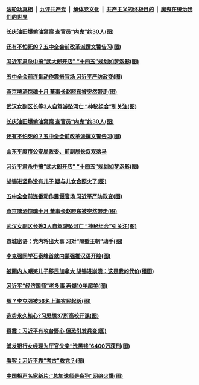 ####  [法轮功真相](../../../../basic/blob/master/README.md?t=10111045) &nbsp;|&nbsp; [九评共产党](../../../../9ping.md/blob/master/README.md?t=10111045) &nbsp;|&nbsp; [解体党文化](../../../../jtdwh.md/blob/master/README.md?t=10111045)  &nbsp;|&nbsp; [共产主义的终极目的](../../../../gczydzjmd.md/blob/master/README.md?t=10111045) &nbsp;|&nbsp; [魔鬼在统治我们的世界](../../../../mgztzwmdsj.md/blob/master/README.md?t=10111045) 

#### [长庆油田爆偷油窝案 查官员“内鬼”约30人(图)](../pages/p2/948818.md?t=10111045) 

#### [还有不怕死的？五中全会前改革派撰文警告习(图)](../pages/p2/948768.md?t=10111045) 

#### [习近平肃杀中搞“武大郎开店” “十四五”规划如梦泡影(图)](../pages/p2/948684.md?t=10111045) 

#### [五中全会前连番动作震慑官场 习近平严防政变(图)](../pages/p2/948647.md?t=10111045) 

#### [燕京啤酒惊魂十月 董事长赵晓东被突然带走(图)](../pages/p2/948660.md?t=10111045) 

#### [武汉女副区长等3人自驾游坠河亡 “神秘组合”引关注(图)](../pages/p2/948636.md?t=10111045) 

#### [长庆油田爆偷油窝案 查官员“内鬼”约30人(图)](../pages/p2/948818.md?t=10111045) 

#### [还有不怕死的？五中全会前改革派撰文警告习(图)](../pages/p2/948768.md?t=10111045) 

#### [山东平度市公安局政委、前副局长双双落马](../pages/p2/948754.md?t=10111045) 

#### [习近平肃杀中搞“武大郎开店” “十四五”规划如梦泡影(图)](../pages/p2/948684.md?t=10111045) 

#### [胡锡进坚称没有儿子 疑与儿女合照火了(图)](../pages/p2/948696.md?t=10111045) 

#### [五中全会前连番动作震慑官场 习近平严防政变(图)](../pages/p2/948647.md?t=10111045) 

#### [燕京啤酒惊魂十月 董事长赵晓东被突然带走(图)](../pages/p2/948660.md?t=10111045) 

#### [武汉女副区长等3人自驾游坠河亡 “神秘组合”引关注(图)](../pages/p2/948636.md?t=10111045) 

#### [京城密语：党内将出大事 习对“隔壁王朝”动手(图)](../pages/p2/948641.md?t=10111045) 

#### [李克强同学石泰峰首就内蒙强推汉语开腔(图)](../pages/p2/948571.md?t=10111045) 

#### [被圈内人嘲笑儿子移民加拿大 胡锡进崩溃：这是我的代价(组图)](../pages/p2/948564.md?t=10111045) 


#### [习近平“经济国师”老多事 再爆10年超美(图)](../pages/p2/948542.md?t=10111045) 

#### [冤？李克强被56名上海农民起诉(图)](../pages/p2/948522.md?t=10111045) 

#### [造势永久核心?习思想37所高校开课(图)](../pages/p2/948478.md?t=10111045) 


#### [蔡霞：习近平有攻台野心 但恐引发兵变(图)](../pages/p2/948455.md?t=10111045) 

#### [浦发银行女经理为厅官父亲“洗黑钱”6400万获刑(图)](../pages/p2/948444.md?t=10111045) 

#### [看客：习近平靠“考古”救党？(图)](../pages/p2/948435.md?t=10111045) 

#### [中国相声名家新片:“总加速师是条狗”网络火爆(图)](../pages/p2/948422.md?t=10111045) 

